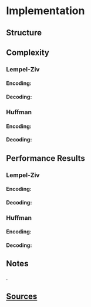 # Implementation

## Structure

## Complexity

### Lempel-Ziv

#### Encoding:

#### Decoding:

### Huffman

#### Encoding:

#### Decoding:

## Performance Results

### Lempel-Ziv

#### Encoding:

#### Decoding:

### Huffman

#### Encoding:

#### Decoding:

## Notes

.

## [Sources](sources.md)

